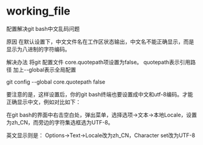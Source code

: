 # working_file
配置解决git bash中文乱码问题

原因 
	在默认设置下，中文文件名在工作区状态输出，中文名不能正确显示，而是显示为八进制的字符编码。

解决办法 
	将git 配置文件 core.quotepath项设置为false。 
	quotepath表示引用路径 
	加上--global表示全局配置

git config --global core.quotepath false

要注意的是，这样设置后，你的git bash终端也要设置成中文和utf-8编码。才能正确显示中文，例如对比如下：

在git bash的界面中右击空白处，弹出菜单，选择选项->文本->本地Locale，设置为zh_CN，而旁边的字符集选框选为UTF-8。

英文显示则是： 
Options->Text->Locale改为zh_CN，Character set改为UTF-8